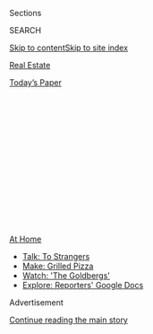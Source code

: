 <div id="app">

<div>

<div>

<div>

<div class="NYTAppHideMasthead css-1q2w90k e1suatyy0">

<div class="section css-ui9rw0 e1suatyy2">

<div class="css-eph4ug er09x8g0">

<div class="css-6n7j50">

</div>

<span class="css-1dv1kvn">Sections</span>

<div class="css-10488qs">

<span class="css-1dv1kvn">SEARCH</span>

</div>

[Skip to content](#site-content)[Skip to site index](#site-index)

</div>

<div id="masthead-section-label" class="css-1wr3we4 eaxe0e00">

[Real
Estate](https://www.nytimes3xbfgragh.onion/section/realestate)

</div>

<div class="css-10698na e1huz5gh0">

</div>

</div>

<div id="masthead-bar-one" class="section hasLinks css-15hmgas e1csuq9d3">

<div class="css-uqyvli e1csuq9d0">

</div>

<div class="css-1uqjmks e1csuq9d1">

</div>

<div class="css-9e9ivx">

[](https://myaccount.nytimes3xbfgragh.onion/auth/login?response_type=cookie&client_id=vi)

</div>

<div class="css-1bvtpon e1csuq9d2">

[Today’s
Paper](https://www.nytimes3xbfgragh.onion/section/todayspaper)

</div>

</div>

</div>

</div>

<div data-aria-hidden="false">

<div id="site-content" data-role="main">

<div>

<div class="css-1aor85t" style="opacity:0.000000001;z-index:-1;visibility:hidden">

<div class="css-1hqnpie">

<div class="css-epjblv">

<span class="css-17xtcya">[Real
Estate](/section/realestate)</span><span class="css-x15j1o">|</span><span class="css-fwqvlz">The
West Village: A Pause, and a Reset, for a Coveted
Area</span>

</div>

<div class="css-k008qs">

<div class="css-1iwv8en">

<span class="css-18z7m18"></span>

<div>

</div>

</div>

<span class="css-1n6z4y">https://nyti.ms/2C6rph0</span>

<div class="css-1705lsu">

<div class="css-4xjgmj">

<div class="css-4skfbu" data-role="toolbar" data-aria-label="Social Media Share buttons, Save button, and Comments Panel with current comment count" data-testid="share-tools">

  - 
  - 
  - 
  - 
    
    <div class="css-6n7j50">
    
    </div>

  - 
  - 

</div>

</div>

</div>

</div>

</div>

</div>

<div id="NYT_TOP_BANNER_REGION" class="css-13pd83m">

<div>

<div id="maps-athome-menu" class="section interactive-content interactive-size-medium css-1edisqu">

<div class="css-17ih8de interactive-body">

<div class="at-home-nav__innerContainer">

<div class="at-home-nav__title">

[At
Home](https://www.nytimes3xbfgragh.onion/spotlight/at-home?action=click&pgtype=Article&state=default&region=TOP_BANNER&context=at_home_menu)

</div>

  - [Talk: To
    Strangers](https://www.nytimes3xbfgragh.onion/2020/08/03/well/family/the-benefits-of-talking-to-strangers.html?action=click&pgtype=Article&state=default&region=TOP_BANNER&context=at_home_menu)
  - [Make: Grilled
    Pizza](https://www.nytimes3xbfgragh.onion/2020/08/01/at-home/coronavirus-make-pizza-on-a-grill.html?action=click&pgtype=Article&state=default&region=TOP_BANNER&context=at_home_menu)
  - [Watch: 'The
    Goldbergs'](https://www.nytimes3xbfgragh.onion/2020/07/31/arts/television/goldbergs-abc-stream.html?action=click&pgtype=Article&state=default&region=TOP_BANNER&context=at_home_menu)
  - [Explore: Reporters' Google
    Docs](https://www.nytimes3xbfgragh.onion/interactive/2020/at-home/even-more-reporters-editors-diaries-lists-recommendations.html?action=click&pgtype=Article&state=default&region=TOP_BANNER&context=at_home_menu)

</div>

</div>

</div>

</div>

</div>

<div id="top-wrapper" class="css-1sy8kpn">

<div id="top-slug" class="css-l9onyx">

Advertisement

</div>

[Continue reading the main
story](#after-top)

<div class="ad top-wrapper" style="text-align:center;height:100%;display:block;min-height:250px">

<div id="top" class="place-ad" data-position="top" data-size-key="top">

</div>

</div>

<div id="after-top">

</div>

</div>

<div>

<div id="sponsor-wrapper" class="css-1hyfx7x">

<div id="sponsor-slug" class="css-19vbshk">

Supported by

</div>

[Continue reading the main
story](#after-sponsor)

<div id="sponsor" class="ad sponsor-wrapper" style="text-align:center;height:100%;display:block">

</div>

<div id="after-sponsor">

</div>

</div>

<div class="css-186x18t">

Living in

</div>

<div class="css-1vkm6nb ehdk2mb0">

# The West Village: A Pause, and a Reset, for a Coveted Area

</div>

The neighborhood’s low-key, small-scale charms are gradually returning
following the lockdown, although residential sales and prices are way
down.

<div class="sizeLarge layoutHorizontal css-134dzg0 ejvbdkh1">

[](https://www.nytimes3xbfgragh.onion/slideshow/2020/07/15/realestate/living-in-the-west-village.html)

<div class="css-5nx6oe">

## Living In ... The West Village

<div class="css-1xhl2m">

17 Photos

View Slide Show
<span class="css-t4350i">›</span>

</div>

</div>

<div class="css-79elbk">

<div class="css-hyytny">

</div>

![](https://static01.graylady3jvrrxbe.onion/images/2020/07/19/realestate/15LIVING-WESTVILLAGE-slide-1WKE/15LIVING-WESTVILLAGE-slide-1WKE-articleLarge.jpg?quality=75&auto=webp&disable=upscale)

</div>

<div class="css-17ai7jg e15qwgfe0">

<span class="css-16f3y1r e13ogyst0">Chang W. Lee/The New York
Times</span>

</div>

</div>

<div class="css-18e8msd">

<div class="css-vp77d3 epjyd6m0">

<div class="css-hus3qt ey68jwv0" data-aria-hidden="true">

[![C. J.
Hughes](https://static01.graylady3jvrrxbe.onion/images/2018/12/05/multimedia/author-c-j-hughes/author-c-j-hughes-thumbLarge.png
"C. J. Hughes")](https://www.nytimes3xbfgragh.onion/by/c-j-hughes)

</div>

<div class="css-1baulvz">

By [<span class="css-1baulvz last-byline" itemprop="name">C. J.
Hughes</span>](https://www.nytimes3xbfgragh.onion/by/c-j-hughes)

</div>

</div>

  - July 15,
    2020

  - 
    
    <div class="css-4xjgmj">
    
    <div class="css-d8bdto" data-role="toolbar" data-aria-label="Social Media Share buttons, Save button, and Comments Panel with current comment count" data-testid="share-tools">
    
      - 
      - 
      - 
      - 
        
        <div class="css-6n7j50">
        
        </div>
    
      - 
      - 
    
    </div>
    
    </div>

</div>

</div>

<div class="section meteredContent css-1r7ky0e" name="articleBody" itemprop="articleBody">

<div class="css-1fanzo5 StoryBodyCompanionColumn">

<div class="css-53u6y8">

Store owners have barricaded their shops. West Fourth Street is missing
its brunch-hour crowds. And shouting about masks occasionally erupts in
packed Hudson River Park.

But despite a war-torn air from guarding against damage during recent
anti-police-brutality protests and from the lingering effects of the
coronavirus, residents of the West Village, one of New York’s oldest and
most-coveted enclaves, say it is too soon to count out their
home.

</div>

</div>

<div id="living-map" class="section interactive-content interactive-size-scoop css-1g95kp1" data-id="100000007238507">

<div class="css-17ih8de interactive-body" data-sourceid="100000007238507">

<div id="g-0719-rea-web-LIVING-West-Village-box" class="ai2html">

<div id="g-0719-rea-web-LIVING-West-Village-335" class="g-artboard" style="max-width: 335px;max-height: 375px" data-aspect-ratio="0.893" data-min-width="0">

<div style="padding: 0 0 111.9403% 0;">

</div>

![](data:image/gif;base64,R0lGODlhCgAKAIAAAB8fHwAAACH5BAEAAAAALAAAAAAKAAoAAAIIhI+py+0PYysAOw==)

<div id="g-ai0-1" class="g-LABELS g-aiAbs g-aiPointText" style="transform: matrix(0.8733,0.4871,-0.4871,0.8733,0,0);transform-origin: 50% 59.7029421518927%;-webkit-transform: matrix(0.8733,0.4871,-0.4871,0.8733,0,0);-webkit-transform-origin: 50% 59.7029421518927%;-ms-transform: matrix(0.8733,0.4871,-0.4871,0.8733,0,0);-ms-transform-origin: 50% 59.7029421518927%;top:5.6408%;margin-top:-5.2px;left:89.0311%;margin-left:-36.5px;width:73px;">

W. 18TH
ST.

</div>

<div id="g-ai0-2" class="g-LABELS g-aiAbs g-aiPointText" style="top:4.4607%;margin-top:-6.7px;left:48.6357%;width:70px;">

High
Line

</div>

<div id="g-ai0-3" class="g-LABELS g-aiAbs g-aiPointText" style="top:8.5877%;margin-top:-7.2px;left:17.0347%;margin-left:-40px;width:80px;">

Hudson
R.

</div>

<div id="g-ai0-4" class="g-LABELS g-aiAbs g-aiPointText" style="top:14.737%;margin-top:-18.3px;left:53.1321%;margin-left:-58.5px;width:117px;">

Meatpacking

District

</div>

<div id="g-ai0-5" class="g-LABELS g-aiAbs g-aiPointText" style="transform: matrix(0.8733,0.4871,-0.4871,0.8733,0,0);transform-origin: 50% 59.7029421518927%;-webkit-transform: matrix(0.8733,0.4871,-0.4871,0.8733,0,0);-webkit-transform-origin: 50% 59.7029421518927%;-ms-transform: matrix(0.8733,0.4871,-0.4871,0.8733,0,0);-ms-transform-origin: 50% 59.7029421518927%;top:21.1075%;margin-top:-5.2px;left:80.1499%;margin-left:-36.5px;width:73px;">

W. 14TH
ST.

</div>

<div id="g-ai0-6" class="g-LABELS g-aiAbs g-aiPointText" style="top:22.4807%;margin-top:-5.3px;left:49.8061%;margin-left:-37.5px;width:75px;">

HORATIO
ST.

</div>

<div id="g-ai0-7" class="g-LABELS g-aiAbs g-aiPointText" style="transform: matrix(0.6328,-0.7743,0.7743,0.6328,0,0);transform-origin: 50% 59.7034018762437%;-webkit-transform: matrix(0.6328,-0.7743,0.7743,0.6328,0,0);-webkit-transform-origin: 50% 59.7034018762437%;-ms-transform: matrix(0.6328,-0.7743,0.7743,0.6328,0,0);-ms-transform-origin: 50% 59.7034018762437%;top:31.7741%;margin-top:-5.2px;left:61.4218%;margin-left:-39px;width:78px;">

EIGHTH
AVE.

</div>

<div id="g-ai0-8" class="g-LABELS g-aiAbs g-aiPointText" style="transform: matrix(0.4161,0.9093,-0.9093,0.4161,0,0);transform-origin: 50% 59.7029421518927%;-webkit-transform: matrix(0.4161,0.9093,-0.9093,0.4161,0,0);-webkit-transform-origin: 50% 59.7029421518927%;-ms-transform: matrix(0.4161,0.9093,-0.9093,0.4161,0,0);-ms-transform-origin: 50% 59.7029421518927%;top:38.4408%;margin-top:-5.2px;left:80.1345%;margin-left:-48px;width:96px;">

GREENWICH
AVE.

</div>

<div id="g-ai0-9" class="g-LABELS g-aiAbs g-aiPointText" style="top:33.7941%;margin-top:-6.7px;left:36.4265%;width:71px;">

Westbeth

</div>

<div id="g-ai0-10" class="g-LABELS g-aiAbs g-aiPointText" style="top:40.8507%;margin-top:-18.2px;right:71.0068%;width:62px;">

Hudson

River

Park

</div>

<div id="g-ai0-11" class="g-LABELS g-aiAbs g-aiPointText" style="transform: matrix(0.2228,0.9749,-0.9749,0.2228,0,0);transform-origin: 50% 59.7029421518927%;-webkit-transform: matrix(0.2228,0.9749,-0.9749,0.2228,0,0);-webkit-transform-origin: 50% 59.7029421518927%;-ms-transform: matrix(0.2228,0.9749,-0.9749,0.2228,0,0);-ms-transform-origin: 50% 59.7029421518927%;top:44.5742%;margin-top:-5.2px;left:73.5621%;margin-left:-39px;width:78px;">

WAVERLY
PL.

</div>

<div id="g-ai0-12" class="g-LABELS g-aiAbs g-aiPointText" style="transform: matrix(0.2199,0.9755,-0.9755,0.2199,0,0);transform-origin: 50% 59.7029421518927%;-webkit-transform: matrix(0.2199,0.9755,-0.9755,0.2199,0,0);-webkit-transform-origin: 50% 59.7029421518927%;-ms-transform: matrix(0.2199,0.9755,-0.9755,0.2199,0,0);-ms-transform-origin: 50% 59.7029421518927%;top:45.6408%;margin-top:-5.2px;left:65.0599%;margin-left:-42.5px;width:85px;">

W. FOURTH
ST.

</div>

<div id="g-ai0-13" class="g-LABELS g-aiAbs g-aiPointText" style="transform: matrix(0.2325,0.9726,-0.9726,0.2325,0,0);transform-origin: 50% 59.7029421518927%;-webkit-transform: matrix(0.2325,0.9726,-0.9726,0.2325,0,0);-webkit-transform-origin: 50% 59.7029421518927%;-ms-transform: matrix(0.2325,0.9726,-0.9726,0.2325,0,0);-ms-transform-origin: 50% 59.7029421518927%;top:47.2408%;margin-top:-5.2px;left:56.8527%;margin-left:-41px;width:82px;">

BLEECKER
ST.

</div>

<div id="g-ai0-14" class="g-LABELS g-aiAbs g-aiPointText" style="transform: matrix(0.9837,-0.1797,0.1797,0.9837,0,0);transform-origin: 50% 59.7034018762437%;-webkit-transform: matrix(0.9837,-0.1797,0.1797,0.9837,0,0);-webkit-transform-origin: 50% 59.7034018762437%;-ms-transform: matrix(0.9837,-0.1797,0.1797,0.9837,0,0);-ms-transform-origin: 50% 59.7034018762437%;top:43.5074%;margin-top:-5.2px;left:41.372%;margin-left:-35px;width:70px;">

W.11TH
ST.

</div>

<div id="g-ai0-15" class="g-LABELS g-aiAbs g-aiPointText" style="top:52.6038%;margin-top:-9.3px;left:38.105%;margin-left:-56.5px;width:113px;">

West
Village

</div>

<div id="g-ai0-16" class="g-LABELS g-aiAbs g-aiPointText" style="transform: matrix(0.9783,-0.2073,0.2073,0.9783,0,0);transform-origin: 50% 59.7034018762437%;-webkit-transform: matrix(0.9783,-0.2073,0.2073,0.9783,0,0);-webkit-transform-origin: 50% 59.7034018762437%;-ms-transform: matrix(0.9783,-0.2073,0.2073,0.9783,0,0);-ms-transform-origin: 50% 59.7034018762437%;top:59.2408%;margin-top:-5.2px;left:48.6306%;margin-left:-49px;width:98px;">

CHRISTOPHER
ST.

</div>

<div id="g-ai0-17" class="g-LABELS g-aiAbs g-aiPointText" style="top:64.0768%;margin-top:-18.3px;left:85.0692%;margin-left:-51.5px;width:103px;">

Greenwich

Village 

</div>

<div id="g-ai0-18" class="g-LABELS g-aiAbs g-aiPointText" style="transform: matrix(0.4084,-0.9128,0.9128,0.4084,0,0);transform-origin: 50% 59.7034018762437%;-webkit-transform: matrix(0.4084,-0.9128,0.9128,0.4084,0,0);-webkit-transform-origin: 50% 59.7034018762437%;-ms-transform: matrix(0.4084,-0.9128,0.9128,0.4084,0,0);-ms-transform-origin: 50% 59.7034018762437%;top:69.3741%;margin-top:-5.2px;left:65.4047%;margin-left:-47.5px;width:95px;">

SEVENTH AVE.
S.

</div>

<div id="g-ai0-19" class="g-LABELS g-aiAbs g-aiPointText" style="top:65.6607%;margin-top:-13.2px;left:49.5942%;width:73px;">

St.
Luke’s

Church

</div>

<div id="g-ai0-20" class="g-LABELS g-aiAbs g-aiPointText" style="transform: matrix(0.1501,-0.9887,0.9887,0.1501,0,0);transform-origin: 50% 59.702482471101%;-webkit-transform: matrix(0.1501,-0.9887,0.9887,0.1501,0,0);-webkit-transform-origin: 50% 59.702482471101%;-ms-transform: matrix(0.1501,-0.9887,0.9887,0.1501,0,0);-ms-transform-origin: 50% 59.702482471101%;top:74.4409%;margin-top:-5.2px;left:34.7162%;margin-left:-47.5px;width:95px;">

WASHINGTON
ST.

</div>

<div id="g-ai0-21" class="g-LABELS g-aiAbs g-aiPointText" style="transform: matrix(0.1958,-0.9806,0.9806,0.1958,0,0);transform-origin: 50% 59.702482471101%;-webkit-transform: matrix(0.1958,-0.9806,0.9806,0.1958,0,0);-webkit-transform-origin: 50% 59.702482471101%;-ms-transform: matrix(0.1958,-0.9806,0.9806,0.1958,0,0);-ms-transform-origin: 50% 59.702482471101%;top:75.5076%;margin-top:-5.2px;left:43.1197%;margin-left:-45px;width:90px;">

GREENWICH
ST.

</div>

<div id="g-ai0-22" class="g-LABELS g-aiAbs g-aiPointText" style="transform: matrix(0.109,-0.994,0.994,0.109,0,0);transform-origin: 50% 59.7034018762437%;-webkit-transform: matrix(0.109,-0.994,0.994,0.109,0,0);-webkit-transform-origin: 50% 59.7034018762437%;-ms-transform: matrix(0.109,-0.994,0.994,0.109,0,0);-ms-transform-origin: 50% 59.7034018762437%;top:78.7074%;margin-top:-5.2px;left:49.5177%;margin-left:-37px;width:74px;">

HUDSON
ST.

</div>

<div id="g-ai0-23" class="g-LABELS g-aiAbs g-aiPointText" style="top:82.5861%;margin-top:-6.7px;left:87.6065%;margin-left:-43.5px;width:87px;">

West
Village

</div>

<div id="g-ai0-24" class="g-LABELS g-aiAbs g-aiPointText" style="transform: matrix(0.9932,0.1162,-0.1162,0.9932,0,0);transform-origin: 50% 59.7029421518927%;-webkit-transform: matrix(0.9932,0.1162,-0.1162,0.9932,0,0);-webkit-transform-origin: 50% 59.7029421518927%;-ms-transform: matrix(0.9932,0.1162,-0.1162,0.9932,0,0);-ms-transform-origin: 50% 59.7029421518927%;top:88.0408%;margin-top:-5.2px;left:40.6311%;margin-left:-46px;width:92px;">

W. HOUSTON
ST.

</div>

<div id="g-ai0-25" class="g-LABELS g-aiAbs g-aiPointText" style="top:94.3483%;margin-top:-10.8px;left:43.3716%;margin-left:-70.5px;width:141px;">

Manhattan

</div>

</div>

</div>

</div>

By The New York Times

</div>

<div class="css-1fanzo5 StoryBodyCompanionColumn">

<div class="css-53u6y8">

“I have hope,” said Mary Phillips, whose rent-stabilized one-bedroom
rental is her fourth address since she moved to the neighborhood with
her then-husband, [Al
Goldstein](https://www.nytimes3xbfgragh.onion/2013/12/20/nyregion/al-goldstein-pioneering-pornographer-dies-at-77.html),
the porn-magazine publisher, in 1969. “There’s still no other place that
has the same sense of community.”

</div>

</div>

<div class="css-1fanzo5 StoryBodyCompanionColumn">

<div class="css-53u6y8">

Of course, since those days, the neighborhood — a quieter and quainter
version of next-door Greenwich Village — has become less bohemian and
much more expensive: The 12 market-rate units in Ms. Phillips’s 15-unit
walk-up can each rent for over $4,000 a month.

There have been small silver linings among the upheaval of the past few
months, said Ms. Phillips, 75, a retired criminology researcher — less
horn-honking, neighbors introducing themselves, and a seeming resetting
of nature. As Ms. Phillips spoke, a mourning dove alighted on her fire
escape, continuing an uptick in bird visits. If the Covid-19 era
presents opportunities for improvement, some hope for a revived retail
scene along streets like Bleecker, which was hammered by closures even
before the coronavirus hit.

“You feel a little sorry for the stores that have been kicked out
because of ridiculously high rents,” said Stefano Bonini, 48, an
associate professor of finance at the Stevens Institute of Technology
and a neighborhood resident.

Mr. Bonini lives in a three-bedroom duplex with his wife, Daniela, 45, a
marketing executive for an eyeglasses company, and their three children,
ages 10, 7 and 3. The apartment, which cost $1.68 million in 2019, is
his fourth home in the neighborhood in 12 years.

</div>

</div>

<div class="css-79elbk" data-testid="photoviewer-wrapper">

<div class="css-z3e15g" data-testid="photoviewer-wrapper-hidden">

</div>

<div class="css-1a48zt4 ehw59r15" data-testid="photoviewer-children">

![<span class="css-16f3y1r e13ogyst0" data-aria-hidden="true">Most of
the West Village is protected by historic landmark districts, although
occasionally new construction pops up, like this trio of glassy condos
along West Street. In the foreground is Christopher Street’s refurbished
pier.</span><span class="css-cnj6d5 e1z0qqy90" itemprop="copyrightHolder"><span class="css-1ly73wi e1tej78p0">Credit...</span><span>Chang
W. Lee/The New York
Times</span></span>](https://static01.graylady3jvrrxbe.onion/images/2020/07/15/realestate/15LIVING-WESTVILLAGE-slide-IYYZ/15LIVING-WESTVILLAGE-slide-IYYZ-articleLarge.jpg?quality=75&auto=webp&disable=upscale)

</div>

</div>

<div class="css-1fanzo5 StoryBodyCompanionColumn">

<div class="css-53u6y8">

“The vibe here is so completely different,” he said, fondly recalling a
male neighbor he once had who would occasionally dress up as a female
nurse and hit the town. “There are just a lot of genuine people.”

</div>

</div>

<div class="css-1fanzo5 StoryBodyCompanionColumn">

<div class="css-53u6y8">

Enjoying their company has been easier since outdoor dining resumed in
late June. Mr. Bonini, who had been baking bread at home, decided to let
somebody else handle the cooking by eating dinner at Fiaschetteria
Pistoia, a cozy spot on Christopher Street that in many ways distills
the West Village’s low-key, small-scale charms. “When you go out, you
feel like you are with friends all the time,” he said.

Skinny tree-lined sidewalks are often thick with tourists, who can be
observed snapping pictures of blooming pear trees on West 11th Street
and a Perry Street townhouse that stood in as the home of Carrie
Bradshaw on the “Sex and the City.” (On Google Earth, its facade is
blurred, an apparent bid by the building’s owners for privacy.)

Walking in a straight line has been easier since the mid-March lockdown,
although some blocks have seemed “quite eerie,” said Resa Tylim, a
retired rehab counselor who owns a three-bedroom, two-bath co-op in a
former pharmaceutical supplies building.

When Ms. Tylim bought the apartment in 1988, for $420,000, she was drawn
to the area’s low density. With a limited number of high-rises, light
and air can seem more abundant. Those qualities could be a saving grace
once the coronavirus crisis ends.

“I think people will realize they shouldn’t be living in such close
quarters,” she said. “Our new reality will be
different.”

</div>

</div>

<div class="css-79elbk" data-testid="photoviewer-wrapper">

<div class="css-z3e15g" data-testid="photoviewer-wrapper-hidden">

</div>

<div class="css-1a48zt4 ehw59r15" data-testid="photoviewer-children">

<div class="css-1xdhyk6 erfvjey0">

<span class="css-1ly73wi e1tej78p0">Image</span>

<div class="css-zjzyr8">

<div data-testid="lazyimage-container" style="height:257.77777777777777px">

</div>

</div>

</div>

<span class="css-16f3y1r e13ogyst0" data-aria-hidden="true">150 CHARLES
STREET, No. 3DN | A three-bedroom, three-and-a-half-bathroom condo with
2,607 square feet, an open kitchen, casement windows and two exposures,
listed for $8.92 million.
212-352-5217</span><span class="css-cnj6d5 e1z0qqy90" itemprop="copyrightHolder"><span class="css-1ly73wi e1tej78p0">Credit...</span><span>Chang
W. Lee/The New York Times</span></span>

</div>

</div>

<div class="css-1fanzo5 StoryBodyCompanionColumn">

<div class="css-53u6y8">

## What You’ll Find

“The quality of its architecture, the nature of the artistic life within
its boundaries and the feeling of history that permeates its streets”
give the West Village an unequaled distinction, according to the city’s
Landmarks Preservation Commission, which fought to preserve the
trapped-in-time look.

Indeed, it took four years, from 1965 to 1969, to formalize the area’s
landmark status, in part because property owners were opposed to limits
on exterior renovation. Other districts followed, and today almost all
of the West Village is a landmark.

“Prewar” could easily mean pre-Civil War. The oldest house, a red-brick
gem at 77 Bedford Street, was built in 1801. With a waterfront that
hummed with shipping and other industrial activities, the West Village
was once considered gritty. Now conversions have made homes of
warehouses, factories and stables, as well as the 19th-century
Renaissance Revival police station at 133 Charles Street, now Le
Gendarme Apartments. Westbeth, the artists’ complex at West and Bethune
Streets, was once Bell Telephone Labs.

Buildings hug streets that boomerang, dogleg and terminate, adding
quirkiness. Six- and even seven-story walk-ups are not uncommon.

Townhouses built for a single family and subdivided years later as
rooming houses have gradually come back to their original function, and
then some. In recent years, moguls have assembled mega-mansions of
side-by-side
properties.

</div>

</div>

<div class="css-79elbk" data-testid="photoviewer-wrapper">

<div class="css-z3e15g" data-testid="photoviewer-wrapper-hidden">

</div>

<div class="css-1a48zt4 ehw59r15" data-testid="photoviewer-children">

<div class="css-1xdhyk6 erfvjey0">

<span class="css-1ly73wi e1tej78p0">Image</span>

<div class="css-zjzyr8">

<div data-testid="lazyimage-container" style="height:456.2666666666667px">

</div>

</div>

</div>

<span class="css-16f3y1r e13ogyst0" data-aria-hidden="true">ONE MORTON
SQUARE, No. 2CW | A two-bedroom, two-and-a-half-bathroom condo with
1,536 square feet and Hudson River views, listed for $2.995 million.
212-606-7660</span><span class="css-cnj6d5 e1z0qqy90" itemprop="copyrightHolder"><span class="css-1ly73wi e1tej78p0">Credit...</span><span>Chang
W. Lee/The New York Times</span></span>

</div>

</div>

<div class="css-1fanzo5 StoryBodyCompanionColumn">

<div class="css-53u6y8">

## What You’ll Pay

In early July, there were 133 co-ops and condos for sale at an average
price of $3.8 million, according to StreetEasy. The least expensive was
a studio co-op with a nonworking fireplace, listed for $449,000; the
priciest was a six-bedroom triplex at shimmering 165 Charles Street, a
rare new addition, for $53 million.

</div>

</div>

<div class="css-1fanzo5 StoryBodyCompanionColumn">

<div class="css-53u6y8">

In addition, 18 townhouses were for sale for an average of $15.1
million, including a brick-and-brownstone former firehouse with a
four-car garage.

New condos are few and far between, and small. Examples are 111 Leroy
Street, a 13-unit complex with five five-story townhouses, and 90 Morton
Street, a converted printing plant with 35 two- to five-bedrooms.

Pre-pandemic, the market was soft. There were 255 sales of co-ops and
condos in 2019, for an average of $2.43 million, versus 333 in 2018, at
$2.88 million, according to StreetEasy. But the bottom seemed to
collapse this spring, when in-person showings were banned. In the second
quarter (based on preliminary data, as not all June closings were yet
recorded), there were 43 sales at an average of $2.75 million — a 22
percent plunge in prices from the same period in 2019, when 75 units
sold at an average of $3.54
million.

</div>

</div>

<div class="css-79elbk" data-testid="photoviewer-wrapper">

<div class="css-z3e15g" data-testid="photoviewer-wrapper-hidden">

</div>

<div class="css-1a48zt4 ehw59r15" data-testid="photoviewer-children">

<div class="css-1xdhyk6 erfvjey0">

<span class="css-1ly73wi e1tej78p0">Image</span>

<div class="css-zjzyr8">

<div data-testid="lazyimage-container" style="height:360.24444444444447px">

</div>

</div>

</div>

<span class="css-16f3y1r e13ogyst0" data-aria-hidden="true">100 BANK
STREET, No. 4G | A studio co-op with a renovated kitchen, two exposures
and three closets in a non-doorman elevator building, listed for
$625,000.
646-725-7889</span><span class="css-cnj6d5 e1z0qqy90" itemprop="copyrightHolder"><span class="css-1ly73wi e1tej78p0">Credit...</span><span>Chang
W. Lee/The New York Times</span></span>

</div>

</div>

<div class="css-1fanzo5 StoryBodyCompanionColumn">

<div class="css-53u6y8">

## The Vibe

Less commercial than Greenwich Village, the West Village still offers a
lively mix of dive bars and upscale restaurants, including along Hudson
Street, home to the 31-year-old Cowgirl restaurant, whose sidewalk
tables have been a hit this summer. In all, there are 237 restaurants in
the neighborhood with outdoor dining, 209 of which serve alcohol,
according to a recent snapshot of the 10014 ZIP code using [city
data](https://experience.arcgis.com/experience/ba953db7d541423a8e67ae1cf52bc698).

Hudson River Park, with its shaded lawns, refurbished piers and busy
bike path, is popular at all hours of the day. For a mellower escape,
duck into the lush gardens next to the Church of Saint Luke in the
Fields.

</div>

</div>

<div class="css-79elbk" data-testid="photoviewer-wrapper">

<div class="css-z3e15g" data-testid="photoviewer-wrapper-hidden">

</div>

<div class="css-1a48zt4 ehw59r15" data-testid="photoviewer-children">

<div class="css-1xdhyk6 erfvjey0">

<span class="css-1ly73wi e1tej78p0">Image</span>

<div class="css-zjzyr8">

<div data-testid="lazyimage-container" style="height:257.77777777777777px">

</div>

</div>

</div>

<span class="css-16f3y1r e13ogyst0" data-aria-hidden="true">Charles
Street, between Washington and Greenwich Streets. The area was once
industrial, but now most factories and stables have been converted into
homes.</span><span class="css-cnj6d5 e1z0qqy90" itemprop="copyrightHolder"><span class="css-1ly73wi e1tej78p0">Credit...</span><span>Chang
W. Lee/The New York Times</span></span>

</div>

</div>

<div class="css-1fanzo5 StoryBodyCompanionColumn">

<div class="css-53u6y8">

## The Schools

Zoned public school options include the top-notch P.S. 41, Greenwich
Village School, which offers prekindergarten to fifth grade for 640
students. On state exams in the 2018-19 school year, 75 percent met
standards in English, versus 45 percent statewide; on the math exam, 88
percent met standards, versus 47 percent statewide.

Also highly ranked is P.S. 3, the Charrette School, with 680 students.
On last year’s state exams, 75 met standards in English and 79 percent
did in math.

For sixth to eighth grade, there is M.S. 297, a three-year-old school
where 66 percent of students met standards in English last year and 61
percent did in math.

Students are not constrained by neighborhoods for high school, but a
nearby possibility is the Clinton School on East 15th Street, which
awards International Baccalaureate
diplomas.

</div>

</div>

<div class="css-79elbk" data-testid="photoviewer-wrapper">

<div class="css-z3e15g" data-testid="photoviewer-wrapper-hidden">

</div>

<div class="css-1a48zt4 ehw59r15" data-testid="photoviewer-children">

<div class="css-1xdhyk6 erfvjey0">

<span class="css-1ly73wi e1tej78p0">Image</span>

<div class="css-zjzyr8">

<div data-testid="lazyimage-container" style="height:257.77777777777777px">

</div>

</div>

</div>

<span class="css-16f3y1r e13ogyst0" data-aria-hidden="true">While
quieter than it was before the pandemic, Hudson Street has creaked back
to life courtesy of outdoor
dining.</span><span class="css-cnj6d5 e1z0qqy90" itemprop="copyrightHolder"><span class="css-1ly73wi e1tej78p0">Credit...</span><span>Chang
W. Lee/The New York Times</span></span>

</div>

</div>

<div class="css-1fanzo5 StoryBodyCompanionColumn">

<div class="css-53u6y8">

## The Commute

Public transportation is abundant. The 1, 2 and 3 subway lines run along
Seventh Avenue South, and all stop at West 14th Street, while the 1
train serves Christopher and West Houston Streets. The A, C and E trains
stop at West 14th Street, at Eighth Avenue, as does the L.

## The History

The High Line, the train-line-turned-park in the next-door meatpacking
district, once continued along Washington Street [to St. John’s Park
Freight
Terminal](https://www.nytimes3xbfgragh.onion/1991/01/15/nyregion/elevated-freight-line-being-razed-amid-protests.html?searchResultPosition=3)
at West Houston, where the tech giant Google is now at work on a new
headquarters. Much of that track was razed in the 1960s; more came down
in the early 1990s to allow apartment buildings. A train-size open area
on Westbeth’s third floor is a vestige.

For weekly email updates on residential real estate news, [sign up
here](http://www.nytimes3xbfgragh.onion/newsletters/realestate/). Follow
us on Twitter: [@nytrealestate](https://twitter.com/nytrealestate).

</div>

</div>

</div>

<div>

</div>

<div>

</div>

<div>

</div>

<div>

<div id="bottom-wrapper" class="css-1ede5it">

<div id="bottom-slug" class="css-l9onyx">

Advertisement

</div>

[Continue reading the main
story](#after-bottom)

<div id="bottom" class="ad bottom-wrapper" style="text-align:center;height:100%;display:block;min-height:90px">

</div>

<div id="after-bottom">

</div>

</div>

</div>

</div>

</div>

## Site Index

<div>

</div>

## Site Information Navigation

  - [© <span>2020</span> <span>The New York Times
    Company</span>](https://help.nytimes3xbfgragh.onion/hc/en-us/articles/115014792127-Copyright-notice)

<!-- end list -->

  - [NYTCo](https://www.nytco.com/)
  - [Contact
    Us](https://help.nytimes3xbfgragh.onion/hc/en-us/articles/115015385887-Contact-Us)
  - [Work with us](https://www.nytco.com/careers/)
  - [Advertise](https://nytmediakit.com/)
  - [T Brand Studio](http://www.tbrandstudio.com/)
  - [Your Ad
    Choices](https://www.nytimes3xbfgragh.onion/privacy/cookie-policy#how-do-i-manage-trackers)
  - [Privacy](https://www.nytimes3xbfgragh.onion/privacy)
  - [Terms of
    Service](https://help.nytimes3xbfgragh.onion/hc/en-us/articles/115014893428-Terms-of-service)
  - [Terms of
    Sale](https://help.nytimes3xbfgragh.onion/hc/en-us/articles/115014893968-Terms-of-sale)
  - [Site
    Map](https://spiderbites.nytimes3xbfgragh.onion)
  - [Help](https://help.nytimes3xbfgragh.onion/hc/en-us)
  - [Subscriptions](https://www.nytimes3xbfgragh.onion/subscription?campaignId=37WXW)

</div>

</div>

</div>

</div>
